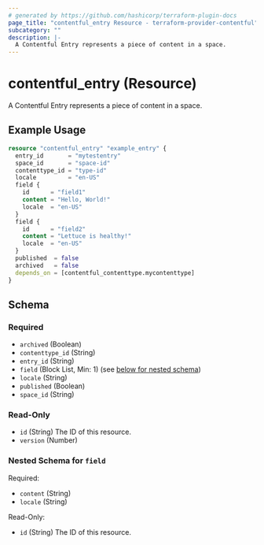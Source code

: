 ```yaml
---
# generated by https://github.com/hashicorp/terraform-plugin-docs
page_title: "contentful_entry Resource - terraform-provider-contentful"
subcategory: ""
description: |-
  A Contentful Entry represents a piece of content in a space.
---
```


# contentful_entry (Resource)

A Contentful Entry represents a piece of content in a space.

## Example Usage

```terraform
resource "contentful_entry" "example_entry" {
  entry_id       = "mytestentry"
  space_id       = "space-id"
  contenttype_id = "type-id"
  locale         = "en-US"
  field {
    id      = "field1"
    content = "Hello, World!"
    locale  = "en-US"
  }
  field {
    id      = "field2"
    content = "Lettuce is healthy!"
    locale  = "en-US"
  }
  published  = false
  archived   = false
  depends_on = [contentful_contenttype.mycontenttype]
}
```

<!-- schema generated by tfplugindocs -->
## Schema

### Required

- `archived` (Boolean)
- `contenttype_id` (String)
- `entry_id` (String)
- `field` (Block List, Min: 1) (see [below for nested schema](#nestedblock--field))
- `locale` (String)
- `published` (Boolean)
- `space_id` (String)

### Read-Only

- `id` (String) The ID of this resource.
- `version` (Number)

<a id="nestedblock--field"></a>
### Nested Schema for `field`

Required:

- `content` (String)
- `locale` (String)

Read-Only:

- `id` (String) The ID of this resource.
